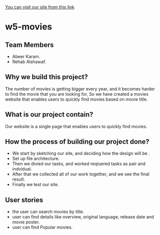 [You can visit our site from this link](https://w5-movie.herokuapp.com/)
# w5-movies
## Team Members
* Abeer Karam.
* Rehab Alshawaf.

## Why we build this project?
The number of movies is getting bigger every year, and it becomes harder to find the movie that you are looking for, So we have created a movies website that enables users to quickly find movies based on movie title.

## What is our project contain?
Our website is a single page that enables users to quickly find movies.

## How the process of building our project done?
* We start by sketching our site, and deciding how the design will be .
* Set up file architecture.
* Then we divied our tasks, and worked reqiuered tasks as pair and indvidual.
* After that we collected all of our work together, and we see the final result.
* Finally we test our site.

## User stories
* the user can search movies by title.
* user can find details like  overview, original language, release date and movie poster.
* user can find Popular movies.

